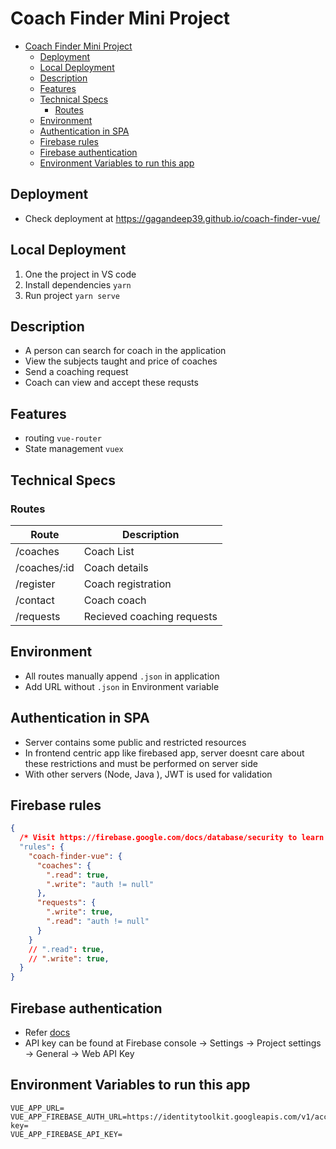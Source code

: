 # Coach Finder Mini Project

- [Coach Finder Mini Project](#coach-finder-mini-project)
  - [Deployment](#deployment)
  - [Local Deployment](#local-deployment)
  - [Description](#description)
  - [Features](#features)
  - [Technical Specs](#technical-specs)
    - [Routes](#routes)
  - [Environment](#environment)
  - [Authentication in SPA](#authentication-in-spa)
  - [Firebase rules](#firebase-rules)
  - [Firebase authentication](#firebase-authentication)
  - [Environment Variables to run this app](#environment-variables-to-run-this-app)

## Deployment

- Check deployment at <https://gagandeep39.github.io/coach-finder-vue/>

## Local Deployment

1. One the project in VS code
2. Install dependencies `yarn`
3. Run project `yarn serve`

## Description

- A person can search for coach in the application
- View the subjects taught and price of coaches
- Send a coaching request
- Coach can view and accept these requsts

## Features

- routing `vue-router`
- State management `vuex`

## Technical Specs

### Routes

| Route        | Description                |
| ------------ | -------------------------- |
| /coaches     | Coach List                 |
| /coaches/:id | Coach details              |
| /register    | Coach registration         |
| /contact     | Coach coach                |
| /requests    | Recieved coaching requests |

## Environment

- All routes manually append `.json` in application
- Add URL without `.json` in Environment variable

## Authentication in SPA

- Server contains some public and restricted resources
- In frontend centric app like firebased app, server doesnt care about these restrictions and must be performed on server side
- With other servers (Node, Java ), JWT is used for validation

## Firebase rules

```json
{
  /* Visit https://firebase.google.com/docs/database/security to learn more about security rules. */
  "rules": {
    "coach-finder-vue": {
      "coaches": {
        ".read": true,
        ".write": "auth != null"
      },
      "requests": {
        ".write": true,
        ".read": "auth != null"
      }
    }
    // ".read": true,
    // ".write": true,
  }
}
```

## Firebase authentication

- Refer [docs](https://firebase.google.com/docs/reference/rest/auth)
- API key can be found at Firebase console -> Settings -> Project settings -> General -> Web API Key

## Environment Variables to run this app

```
VUE_APP_URL=
VUE_APP_FIREBASE_AUTH_URL=https://identitytoolkit.googleapis.com/v1/accounts:signUp?key=
VUE_APP_FIREBASE_API_KEY=
```
